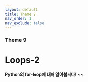 ```yaml
---
layout: default
title: Theme 9
nav_order: 1
nav_exclude: false
---
```

### Theme 9
# Loops-2
#### Python의 for-loop에 대해 알아봅시다! ~~
